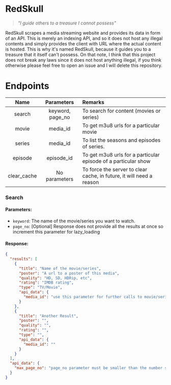# RedSkull

> _"I guide others to a treasure I cannot possess"_

RedSkull scrapes a media streaming website and provides its data in form of an API. This is merely an indexing API,
and so it does not host any illegal contents and simply provides the client with URL where the actual content is hosted.
This is why it's named RedSkull, because it guides you to a treasure that it itself can't possess. On that note, I think
that this project does not break any laws since it does not host anything illegal, if you think otherwise please feel
free to open an issue and I will delete this repository.

# Endpoints

|    Name     |    Parameters    | Remarks                                                              |
|:-----------:|:----------------:|:---------------------------------------------------------------------|
|   search    | keyword, page_no | To search for content (movies or series)                             |
|    movie    |     media_id     | To get m3u8 urls for a particular movie                              |
|   series    |     media_id     | To list the seasons and episodes of series.                          |
|   episode   |    episode_id    | To get m3u8 urls for a particular episode of a particular show       |
| clear_cache |  No parameters   | To force the server to clear cache, in future, it will need a reason |

### Search

#### Parameters:

- `keyword`: The name of the movie/series you want to watch.
- `page_no`: [Optional] Response does not provide all the results at once so increment this parameter for lazy_loading

#### Response:

```json
{
  "results": [
    {
      "title": "Name of the movie/series",
      "poster": "A url to a poster of this media",
      "quality": "HD, SD, HDRip, etc",
      "rating": "IMDB rating",
      "type": "TV/Movie",
      "api_data": {
        "media_id": "use this parameter for further calls to movie/series endpoint"
      }
    },
    {
      "title": "Another Result",
      "poster": "",
      "quality": "",
      "rating": "",
      "type": "",
      "api_data": {
        "media_id": ""
      }
    }
  ],
  "api_data": {
    "max_page_no": "page_no parameter must be smaller than the number specified here"
  }
}
```
